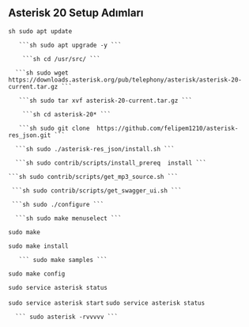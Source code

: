 ## Asterisk 20 Setup Adımları 



   ```sh sudo apt update ```

	   ```sh sudo apt upgrade -y ```

	    ```sh cd /usr/src/ ```

	  ```sh sudo wget https://downloads.asterisk.org/pub/telephony/asterisk/asterisk-20-current.tar.gz ```

	   ```sh sudo tar xvf asterisk-20-current.tar.gz ```

	    ```sh cd asterisk-20* ```

	   ```sh sudo git clone  https://github.com/felipem1210/asterisk-res_json.git ```

	  ```sh sudo ./asterisk-res_json/install.sh ```

	  ```sh sudo contrib/scripts/install_prereq  install ```
 
	```sh sudo contrib/scripts/get_mp3_source.sh ```
 
	 ```sh sudo contrib/scripts/get_swagger_ui.sh ```

	 ```sh sudo ./configure ```

	  ```sh sudo make menuselect ```

   ``` sudo make ```

  ``` sudo make install ```

	   ``` sudo make samples ```
 
  ``` sudo make config ```

  ``` sudo service asterisk status ```

  ``` sudo service asterisk start ```
	  ``` sudo service asterisk status ```

	  ``` sudo asterisk -rvvvvv ```
